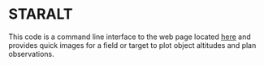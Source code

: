 STARALT
=======

This code is a command line interface to the web page located [here](http://catserver.ing.iac.es/staralt/) and provides quick images for a field or target to plot object altitudes and plan observations.


